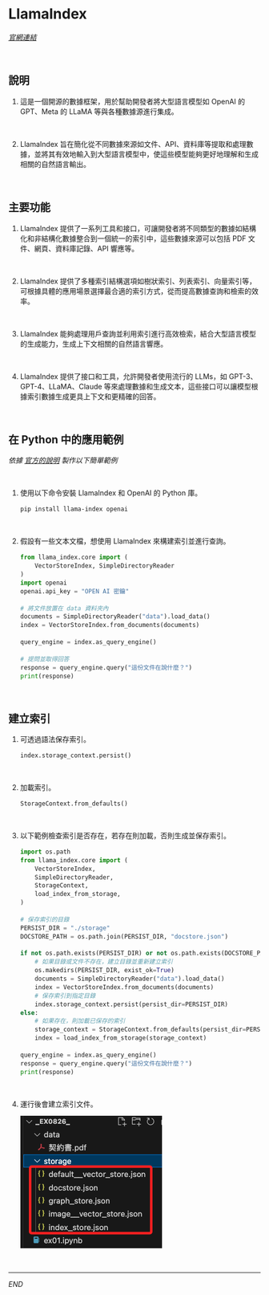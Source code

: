 # LlamaIndex

_[官網連結](https://docs.llamaindex.ai/en/stable/)_

<br>

## 說明

1. 這是一個開源的數據框架，用於幫助開發者將大型語言模型如 OpenAI 的 GPT、Meta 的 LLaMA 等與各種數據源進行集成。

<br>

2. LlamaIndex 旨在簡化從不同數據來源如文件、API、資料庫等提取和處理數據，並將其有效地輸入到大型語言模型中，使這些模型能夠更好地理解和生成相關的自然語言輸出。

<br>

## 主要功能

1. LlamaIndex 提供了一系列工具和接口，可讓開發者將不同類型的數據如結構化和非結構化數據整合到一個統一的索引中，這些數據來源可以包括 PDF 文件、網頁、資料庫記錄、API 響應等。

<br>

2. LlamaIndex 提供了多種索引結構選項如樹狀索引、列表索引、向量索引等，可根據具體的應用場景選擇最合適的索引方式，從而提高數據查詢和檢索的效率。

<br>

3. LlamaIndex 能夠處理用戶查詢並利用索引進行高效檢索，結合大型語言模型的生成能力，生成上下文相關的自然語言響應。

<br>

4. LlamaIndex 提供了接口和工具，允許開發者使用流行的 LLMs，如 GPT-3、GPT-4、LLaMA、Claude 等來處理數據和生成文本，這些接口可以讓模型根據索引數據生成更具上下文和更精確的回答。

<br>

## 在 Python 中的應用範例

_依據 [官方的說明](https://docs.llamaindex.ai/en/stable/getting_started/starter_example/) 製作以下簡單範例_

<br>

1. 使用以下命令安裝 LlamaIndex 和 OpenAI 的 Python 庫。

    ```bash
    pip install llama-index openai
    ```

<br>

2. 假設有一些文本文檔，想使用 LlamaIndex 來構建索引並進行查詢。

    ```python
    from llama_index.core import (
        VectorStoreIndex, SimpleDirectoryReader
    )
    import openai
    openai.api_key = "OPEN AI 密鑰"

    # 將文件放置在 data 資料夾內
    documents = SimpleDirectoryReader("data").load_data()
    index = VectorStoreIndex.from_documents(documents)

    query_engine = index.as_query_engine()
    
    # 提問並取得回答
    response = query_engine.query("這份文件在說什麼？")
    print(response)
    ```

<br>

## 建立索引

1. 可透過語法保存索引。

    ```python
    index.storage_context.persist()
    ```

<br>

2. 加載索引。

    ```python
    StorageContext.from_defaults()
    ```

<br>

3. 以下範例檢查索引是否存在，若存在則加載，否則生成並保存索引。

    ```python
    import os.path
    from llama_index.core import (
        VectorStoreIndex,
        SimpleDirectoryReader,
        StorageContext,
        load_index_from_storage,
    )

    # 保存索引的目錄
    PERSIST_DIR = "./storage"
    DOCSTORE_PATH = os.path.join(PERSIST_DIR, "docstore.json")

    if not os.path.exists(PERSIST_DIR) or not os.path.exists(DOCSTORE_PATH):
        # 如果目錄或文件不存在，建立目錄並重新建立索引
        os.makedirs(PERSIST_DIR, exist_ok=True)  
        documents = SimpleDirectoryReader("data").load_data()
        index = VectorStoreIndex.from_documents(documents)
        # 保存索引到指定目錄
        index.storage_context.persist(persist_dir=PERSIST_DIR)  
    else:
        # 如果存在，則加載已保存的索引
        storage_context = StorageContext.from_defaults(persist_dir=PERSIST_DIR)
        index = load_index_from_storage(storage_context)

    query_engine = index.as_query_engine()
    response = query_engine.query("這份文件在說什麼？")
    print(response)

    ```

<br>

4. 運行後會建立索引文件。

    ![](images/img_01.png)

<br>

___

_END_
